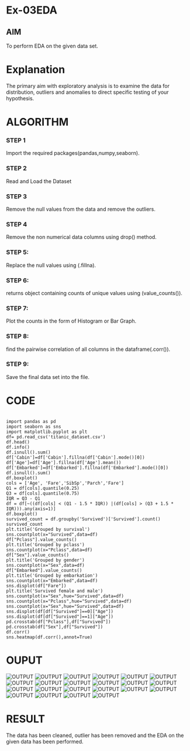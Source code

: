 # Ex-03EDA

## AIM
To perform EDA on the given data set. 

# Explanation
The primary aim with exploratory analysis is to examine the data for distribution, outliers and 
anomalies to direct specific testing of your hypothesis.
 

# ALGORITHM
### STEP 1
Import the required packages(pandas,numpy,seaborn).
### STEP 2
Read and Load the Dataset

### STEP 3
Remove the null values from the data and remove the outliers.
### STEP 4
Remove the non numerical data columns using drop() method.

### STEP 5:
Replace the null values using (.fillna).

### STEP 6:
returns object containing counts of unique values using (value_counts()).

### STEP 7:
Plot the counts in the form of Histogram or Bar Graph.

### STEP 8:
find the pairwise correlation of all columns in the dataframe(.corr()).

### STEP 9:
Save the final data set into the file.

# CODE
```

import pandas as pd 
import seaborn as sns
import matplotlib.pyplot as plt
df= pd.read_csv('titanic_dataset.csv')
df.head()
df.info()
df.isnull().sum()
df['Cabin']=df['Cabin'].fillna(df['Cabin'].mode()[0])
df['Age']=df['Age'].fillna(df['Age'].mean())
df['Embarked']=df['Embarked'].fillna(df['Embarked'].mode()[0])
df.isnull().sum()
df.boxplot()
cols = ['Age', 'Fare','SibSp','Parch','Fare']
Q1 = df[cols].quantile(0.25)
Q3 = df[cols].quantile(0.75)
IQR = Q3 - Q1
df = df[~((df[cols] < (Q1 - 1.5 * IQR)) |(df[cols] > (Q3 + 1.5 * IQR))).any(axis=1)]
df.boxplot()
survived_count = df.groupby('Survived')['Survived'].count()
survived_count
plt.title('Grouped by survival')
sns.countplot(x="Survived",data=df)
df["Pclass"].value_counts()
plt.title('Grouped by pclass')
sns.countplot(x="Pclass",data=df)
df["Sex"].value_counts()
plt.title('Grouped by gender')
sns.countplot(x="Sex",data=df)
df["Embarked"].value_counts()
plt.title('Grouped by embarkation')
sns.countplot(x="Embarked",data=df)
sns.displot(df["Fare"])
plt.title('Survived female and male')
sns.countplot(x="Sex",hue="Survived",data=df)
sns.countplot(x="Pclass",hue="Survived",data=df)
sns.countplot(x="Sex",hue="Survived",data=df)
sns.displot(df[df["Survived"]==0]["Age"])
sns.displot(df[df["Survived"]==1]["Age"])
pd.crosstab(df["Pclass"],df["Survived"])
pd.crosstab(df["Sex"],df["Survived"])
df.corr()
sns.heatmap(df.corr(),annot=True)

```
# OUPUT
![OUTPUT](./1.png)
![OUTPUT](./2.png)
![OUTPUT](./3.png)
![OUTPUT](./4.png)
![OUTPUT](./5.png)
![OUTPUT](./6.png)
![OUTPUT](./7.png)
![OUTPUT](./8.png)
![OUTPUT](./9.png)
![OUTPUT](./10.png)
![OUTPUT](./11.png)
![OUTPUT](./12.png)
![OUTPUT](./13.png)
![OUTPUT](./14.png)
![OUTPUT](./15.png)
![OUTPUT](./16.png)
![OUTPUT](./17.png)
![OUTPUT](./18.png)
![OUTPUT](./19.png)
![OUTPUT](./20.png)
![OUTPUT](./21.png)
![OUTPUT](./22.png)

# RESULT
The data has been cleaned, outlier has been removed and the EDA on the given data has been performed. 